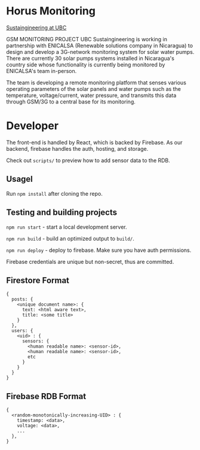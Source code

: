 # Horus Monitoring

[Sustaingineering at UBC](https://www.sustaingineering.com)

GSM MONITORING PROJECT
UBC Sustaingineering is working in partnership with ENICALSA (Renewable solutions company in Nicaragua) to design and develop a 3G-network monitoring system for solar water pumps. There are currently 30 solar pumps systems installed in Nicaragua's country side whose functionality is currently being monitored by ENICALSA's team in-person.

The team is developing a remote monitoring platform that senses various operating parameters of the solar panels and water pumps such as the temperature, voltage/current, water pressure, and transmits this data through GSM/3G to a central base for its monitoring.

# Developer

The front-end is handled by React, which is backed by Firebase. As our backend, firebase handles the auth, hosting, and storage. 

Check out `scripts/` to preview how to add sensor data to the RDB.

## Usagel

Run `npm install` after cloning the repo.

## Testing and building projects

`npm run start` - start a local development server.

`npm run build` - build an optimized output to `build/`.

`npm run deploy` - deploy to firebase. Make sure you have auth permissions. 

Firebase credentials are unique but non-secret, thus are committed. 

## Firestore Format

```
{
  posts: {
    <unique document name>: {
      text: <html aware text>,
      title: <some title>
    }
  },
  users: {
    <uid> : {
      sensors: {
        <human readable name>: <sensor-id>,
        <human readable name>: <sensor-id>,
        etc
      }
    }
  }
}
```

## Firebase RDB Format 

```
{
  <random-monotonically-increasing-UID> : {
    timestamp: <data>,
    voltage: <data>,
    ...
  },
}
```